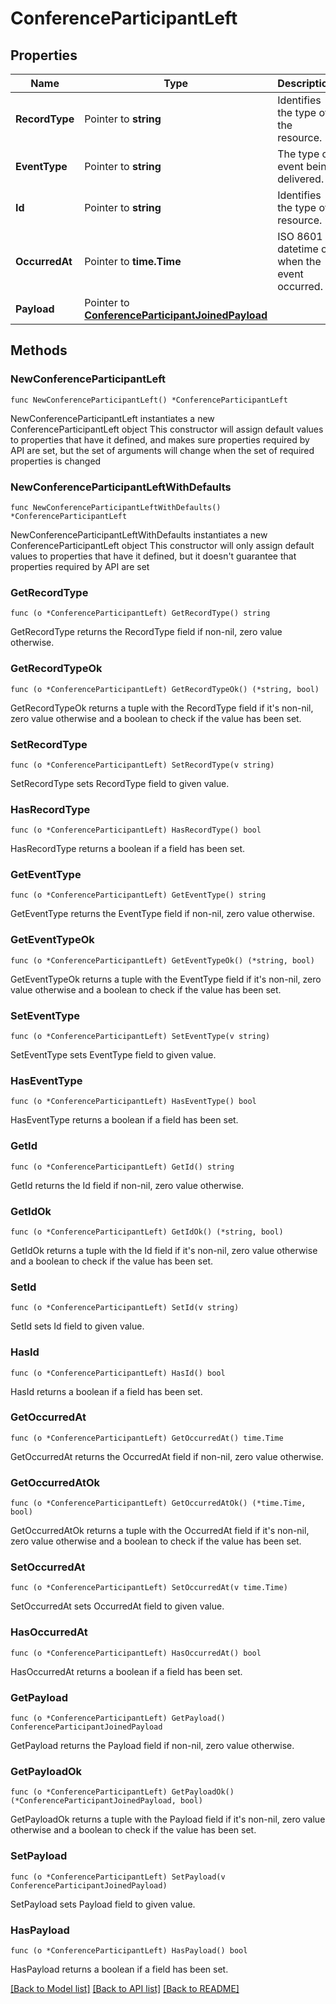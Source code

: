 # ConferenceParticipantLeft

## Properties

Name | Type | Description | Notes
------------ | ------------- | ------------- | -------------
**RecordType** | Pointer to **string** | Identifies the type of the resource. | [optional] 
**EventType** | Pointer to **string** | The type of event being delivered. | [optional] 
**Id** | Pointer to **string** | Identifies the type of resource. | [optional] 
**OccurredAt** | Pointer to **time.Time** | ISO 8601 datetime of when the event occurred. | [optional] 
**Payload** | Pointer to [**ConferenceParticipantJoinedPayload**](ConferenceParticipantJoinedPayload.md) |  | [optional] 

## Methods

### NewConferenceParticipantLeft

`func NewConferenceParticipantLeft() *ConferenceParticipantLeft`

NewConferenceParticipantLeft instantiates a new ConferenceParticipantLeft object
This constructor will assign default values to properties that have it defined,
and makes sure properties required by API are set, but the set of arguments
will change when the set of required properties is changed

### NewConferenceParticipantLeftWithDefaults

`func NewConferenceParticipantLeftWithDefaults() *ConferenceParticipantLeft`

NewConferenceParticipantLeftWithDefaults instantiates a new ConferenceParticipantLeft object
This constructor will only assign default values to properties that have it defined,
but it doesn't guarantee that properties required by API are set

### GetRecordType

`func (o *ConferenceParticipantLeft) GetRecordType() string`

GetRecordType returns the RecordType field if non-nil, zero value otherwise.

### GetRecordTypeOk

`func (o *ConferenceParticipantLeft) GetRecordTypeOk() (*string, bool)`

GetRecordTypeOk returns a tuple with the RecordType field if it's non-nil, zero value otherwise
and a boolean to check if the value has been set.

### SetRecordType

`func (o *ConferenceParticipantLeft) SetRecordType(v string)`

SetRecordType sets RecordType field to given value.

### HasRecordType

`func (o *ConferenceParticipantLeft) HasRecordType() bool`

HasRecordType returns a boolean if a field has been set.

### GetEventType

`func (o *ConferenceParticipantLeft) GetEventType() string`

GetEventType returns the EventType field if non-nil, zero value otherwise.

### GetEventTypeOk

`func (o *ConferenceParticipantLeft) GetEventTypeOk() (*string, bool)`

GetEventTypeOk returns a tuple with the EventType field if it's non-nil, zero value otherwise
and a boolean to check if the value has been set.

### SetEventType

`func (o *ConferenceParticipantLeft) SetEventType(v string)`

SetEventType sets EventType field to given value.

### HasEventType

`func (o *ConferenceParticipantLeft) HasEventType() bool`

HasEventType returns a boolean if a field has been set.

### GetId

`func (o *ConferenceParticipantLeft) GetId() string`

GetId returns the Id field if non-nil, zero value otherwise.

### GetIdOk

`func (o *ConferenceParticipantLeft) GetIdOk() (*string, bool)`

GetIdOk returns a tuple with the Id field if it's non-nil, zero value otherwise
and a boolean to check if the value has been set.

### SetId

`func (o *ConferenceParticipantLeft) SetId(v string)`

SetId sets Id field to given value.

### HasId

`func (o *ConferenceParticipantLeft) HasId() bool`

HasId returns a boolean if a field has been set.

### GetOccurredAt

`func (o *ConferenceParticipantLeft) GetOccurredAt() time.Time`

GetOccurredAt returns the OccurredAt field if non-nil, zero value otherwise.

### GetOccurredAtOk

`func (o *ConferenceParticipantLeft) GetOccurredAtOk() (*time.Time, bool)`

GetOccurredAtOk returns a tuple with the OccurredAt field if it's non-nil, zero value otherwise
and a boolean to check if the value has been set.

### SetOccurredAt

`func (o *ConferenceParticipantLeft) SetOccurredAt(v time.Time)`

SetOccurredAt sets OccurredAt field to given value.

### HasOccurredAt

`func (o *ConferenceParticipantLeft) HasOccurredAt() bool`

HasOccurredAt returns a boolean if a field has been set.

### GetPayload

`func (o *ConferenceParticipantLeft) GetPayload() ConferenceParticipantJoinedPayload`

GetPayload returns the Payload field if non-nil, zero value otherwise.

### GetPayloadOk

`func (o *ConferenceParticipantLeft) GetPayloadOk() (*ConferenceParticipantJoinedPayload, bool)`

GetPayloadOk returns a tuple with the Payload field if it's non-nil, zero value otherwise
and a boolean to check if the value has been set.

### SetPayload

`func (o *ConferenceParticipantLeft) SetPayload(v ConferenceParticipantJoinedPayload)`

SetPayload sets Payload field to given value.

### HasPayload

`func (o *ConferenceParticipantLeft) HasPayload() bool`

HasPayload returns a boolean if a field has been set.


[[Back to Model list]](../README.md#documentation-for-models) [[Back to API list]](../README.md#documentation-for-api-endpoints) [[Back to README]](../README.md)


